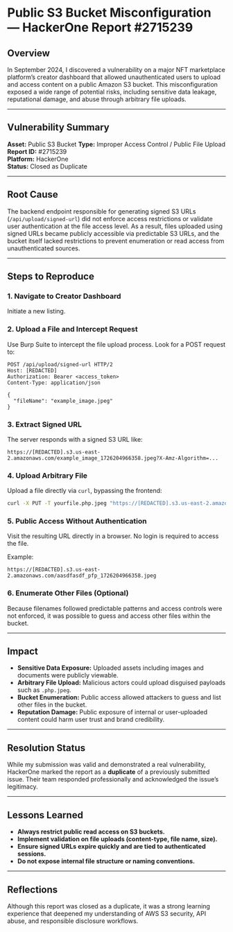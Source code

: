 # Public S3 Bucket Misconfiguration — HackerOne Report #2715239

## Overview

In September 2024, I discovered a vulnerability on a major NFT marketplace platform’s creator dashboard that allowed unauthenticated users to upload and access content on a public Amazon S3 bucket. This misconfiguration exposed a wide range of potential risks, including sensitive data leakage, reputational damage, and abuse through arbitrary file uploads.

---

## Vulnerability Summary

**Asset:** Public S3 Bucket
**Type:** Improper Access Control / Public File Upload  
**Report ID:** #2715239  
**Platform:** HackerOne  
**Status:** Closed as Duplicate  

---

## Root Cause

The backend endpoint responsible for generating signed S3 URLs (`/api/upload/signed-url`) did not enforce access restrictions or validate user authentication at the file access level. As a result, files uploaded using signed URLs became publicly accessible via predictable S3 URLs, and the bucket itself lacked restrictions to prevent enumeration or read access from unauthenticated sources.

---

## Steps to Reproduce

### 1. Navigate to Creator Dashboard
Initiate a new listing.

### 2. Upload a File and Intercept Request
Use Burp Suite to intercept the file upload process. Look for a POST request to:

```
POST /api/upload/signed-url HTTP/2
Host: [REDACTED]
Authorization: Bearer <access_token>
Content-Type: application/json

{
  "fileName": "example_image.jpeg"
}
```

### 3. Extract Signed URL
The server responds with a signed S3 URL like:

```
https://[REDACTED].s3.us-east-2.amazonaws.com/example_image_1726204966358.jpeg?X-Amz-Algorithm=...
```

### 4. Upload Arbitrary File
Upload a file directly via `curl`, bypassing the frontend:

```bash
curl -X PUT -T yourfile.php.jpeg "https://[REDACTED].s3.us-east-2.amazonaws.com/example_image_1726204966358.jpeg?X-Amz-Algorithm=..."
```

### 5. Public Access Without Authentication
Visit the resulting URL directly in a browser. No login is required to access the file.

Example:
```
https://[REDACTED].s3.us-east-2.amazonaws.com/aasdfasdf_pfp_1726204966358.jpeg
```

### 6. Enumerate Other Files (Optional)
Because filenames followed predictable patterns and access controls were not enforced, it was possible to guess and access other files within the bucket.

---

## Impact

- **Sensitive Data Exposure:** Uploaded assets including images and documents were publicly viewable.
- **Arbitrary File Upload:** Malicious actors could upload disguised payloads such as `.php.jpeg`.
- **Bucket Enumeration:** Public access allowed attackers to guess and list other files in the bucket.
- **Reputation Damage:** Public exposure of internal or user-uploaded content could harm user trust and brand credibility.

---

## Resolution Status

While my submission was valid and demonstrated a real vulnerability, HackerOne marked the report as a **duplicate** of a previously submitted issue. Their team responded professionally and acknowledged the issue’s legitimacy.

---

## Lessons Learned

- **Always restrict public read access on S3 buckets.**
- **Implement validation on file uploads (content-type, file name, size).**
- **Ensure signed URLs expire quickly and are tied to authenticated sessions.**
- **Do not expose internal file structure or naming conventions.**

---

## Reflections

Although this report was closed as a duplicate, it was a strong learning experience that deepened my understanding of AWS S3 security, API abuse, and responsible disclosure workflows. 

